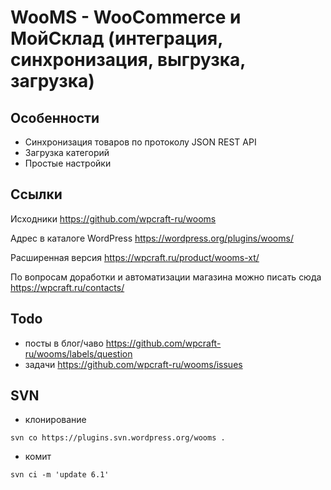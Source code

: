 # WooMS - WooCommerce и МойСклад (интеграция, синхронизация, выгрузка, загрузка)

## Особенности

*   Синхронизация товаров по протоколу JSON REST API
*   Загрузка категорий
*   Простые настройки

## Ссылки

Исходники https://github.com/wpcraft-ru/wooms

Адрес в каталоге WordPress https://wordpress.org/plugins/wooms/

Расширенная версия https://wpcraft.ru/product/wooms-xt/

По вопросам доработки и автоматизации магазина можно писать сюда https://wpcraft.ru/contacts/

## Todo
- посты в блог/чаво https://github.com/wpcraft-ru/wooms/labels/question
- задачи https://github.com/wpcraft-ru/wooms/issues


## SVN 

- клонирование
```
svn co https://plugins.svn.wordpress.org/wooms .
```

- комит
```
svn ci -m 'update 6.1'
```